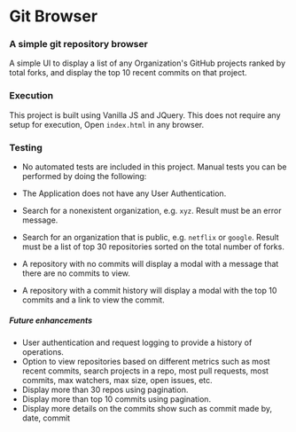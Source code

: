 # Git Browser
### A simple git repository browser
A simple UI to display a list of any Organization's GitHub projects ranked by total forks, and display the top 10 recent commits on that project.

### Execution
This project is built using Vanilla JS and JQuery. This does not require any setup for execution, Open `index.html` in any browser.

### Testing
* No automated tests are included in this project. Manual tests you can be performed by doing the following:
* The Application does not have any User Authentication.

* Search for a nonexistent organization, e.g. `xyz`. Result must be an error message.
* Search for an organization that is public, e.g. `netflix` or `google`. Result must be a list of top 30 repositories sorted on the total number of forks.
* A repository with no commits will display a modal with a message that there are no commits to view.
* A repository with a commit history will display a modal with the top 10 commits and a link to view the commit.

##### Future enhancements
* User authentication and request logging to provide a history of operations.
* Option to view repositories based on different metrics such as most recent commits, search projects in a repo, most pull requests, most commits, max watchers, max size, open issues, etc.
* Display more than 30 repos using pagination.
* Display more than top 10 commits using pagination.
* Display more details on the commits show such as commit made by, date, commit

